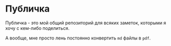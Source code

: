 # Публичка

Публичка - это мой общий репозиторий для всяких заметок, которыми я хочу с кем-либо поделиться. 

А вообще, мне просто лень постоянно конвертить `md` файлы в `pdf`.

